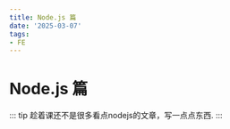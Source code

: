 ```yaml
---
title: Node.js 篇
date: '2025-03-07'
tags:
- FE
---
```


# Node.js 篇
::: tip 
趁着课还不是很多看点nodejs的文章，写一点点东西.
::: 